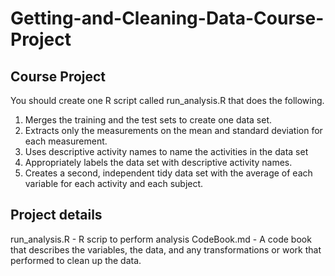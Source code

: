 
# Getting-and-Cleaning-Data-Course-Project


## Course Project

You should create one R script called run_analysis.R that does the following.

1. Merges the training and the test sets to create one data set.
2. Extracts only the measurements on the mean and standard deviation for each measurement.
3. Uses descriptive activity names to name the activities in the data set
4. Appropriately labels the data set with descriptive activity names.
5. Creates a second, independent tidy data set with the average of each variable for each activity and each subject.

## Project details 
run_analysis.R - R scrip to perform analysis
CodeBook.md -  A code book that describes the variables, the data, and any transformations or work that  performed to clean up the data.

